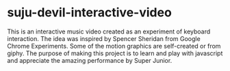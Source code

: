 # suju-devil-interactive-video
This is an interactive music video created as an experiment of keyboard interaction. The idea was inspired by Spencer Sheridan from Google Chrome Experiments. Some of the motion graphics are self-created or from giphy. The purpose of making this project is to learn and play with javascript and appreciate the amazing performance by Super Junior.
